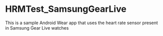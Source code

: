 HRMTest_SamsungGearLive
=======================

This is a sample Android Wear app that uses the heart rate sensor present in Samsung Gear Live watches
